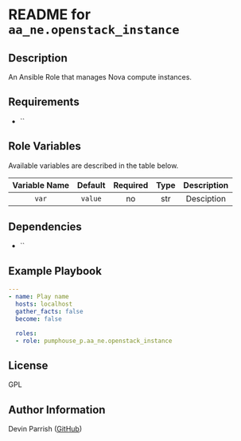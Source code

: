 # README for `aa_ne.openstack_instance`

## Description

An Ansible Role that manages Nova compute instances.

## Requirements

* ``

## Role Variables

Available variables are described in the table below.

| Variable Name | Default | Required | Type | Description |
|:-------------:|:-------:|:--------:|:----:|:-----------:|
|     `var`     | `value` |    no    | str  | Desciption  |


## Dependencies

* ``

## Example Playbook

```yaml
---
- name: Play name
  hosts: localhost
  gather_facts: false
  become: false

  roles:
  - role: pumphouse_p.aa_ne.openstack_instance
```

## License

GPL

## Author Information

Devin Parrish ([GitHub](https://github.com/pumphouse-p))